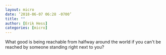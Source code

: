 ```yaml
---
layout: micro
date: ‘2018-06-07 06:28 -0700’
title: ""
author: [Erik Hess]
categories: [micro]
---
```


What good is being reachable from halfway around the world if you can't be reached by someone standing right next to you?
